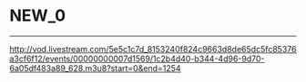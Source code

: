 # NEW_0
---
http://vod.livestream.com/5e5c1c7d_8153240f824c9663d8de65dc5fc85376a3cf6f12/events/00000000007d1569/1c2b4d40-b344-4d96-9d70-6a05df483a89_628.m3u8?start=0&end=1254
